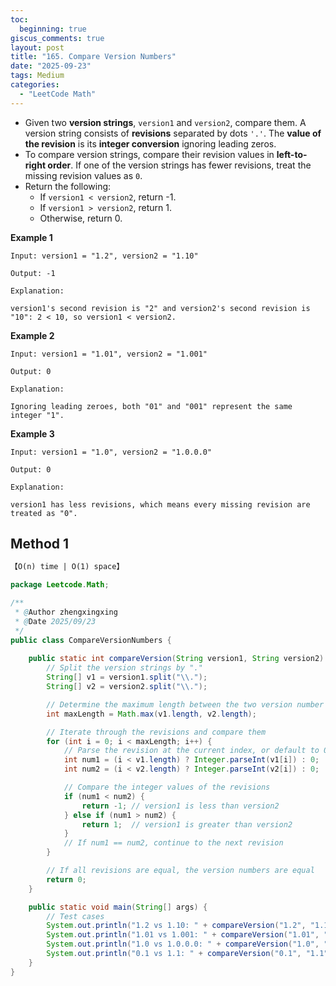 ```yaml
---
toc:
  beginning: true
giscus_comments: true
layout: post
title: "165. Compare Version Numbers"
date: "2025-09-23"
tags: Medium
categories:
  - "LeetCode Math"
---
```


- Given two **version strings**, `version1` and `version2`, compare them. A version string consists of **revisions** separated by dots `'.'`. The **value of the revision** is its **integer conversion** ignoring leading zeros.
- To compare version strings, compare their revision values in **left-to-right order**. If one of the version strings has fewer revisions, treat the missing revision values as `0`.
- Return the following:
  - If `version1 < version2`, return -1.
  - If `version1 > version2`, return 1.
  - Otherwise, return 0.

**Example 1**

```
Input: version1 = "1.2", version2 = "1.10"

Output: -1

Explanation:

version1's second revision is "2" and version2's second revision is "10": 2 < 10, so version1 < version2.
```

**Example 2**

```
Input: version1 = "1.01", version2 = "1.001"

Output: 0

Explanation:

Ignoring leading zeroes, both "01" and "001" represent the same integer "1".
```

**Example 3**

```
Input: version1 = "1.0", version2 = "1.0.0.0"

Output: 0

Explanation:

version1 has less revisions, which means every missing revision are treated as "0".
```

## Method 1

```tex
【O(n) time | O(1) space】
```

```java
package Leetcode.Math;

/**
 * @Author zhengxingxing
 * @Date 2025/09/23
 */
public class CompareVersionNumbers {
    
    public static int compareVersion(String version1, String version2) {
        // Split the version strings by "."
        String[] v1 = version1.split("\\.");
        String[] v2 = version2.split("\\.");

        // Determine the maximum length between the two version number arrays
        int maxLength = Math.max(v1.length, v2.length);

        // Iterate through the revisions and compare them
        for (int i = 0; i < maxLength; i++) {
            // Parse the revision at the current index, or default to 0 if the index is out of bounds
            int num1 = (i < v1.length) ? Integer.parseInt(v1[i]) : 0;
            int num2 = (i < v2.length) ? Integer.parseInt(v2[i]) : 0;

            // Compare the integer values of the revisions
            if (num1 < num2) {
                return -1; // version1 is less than version2
            } else if (num1 > num2) {
                return 1;  // version1 is greater than version2
            }
            // If num1 == num2, continue to the next revision
        }

        // If all revisions are equal, the version numbers are equal
        return 0;
    }

    public static void main(String[] args) {
        // Test cases
        System.out.println("1.2 vs 1.10: " + compareVersion("1.2", "1.10"));   // Output: -1
        System.out.println("1.01 vs 1.001: " + compareVersion("1.01", "1.001")); // Output: 0
        System.out.println("1.0 vs 1.0.0.0: " + compareVersion("1.0", "1.0.0.0")); // Output: 0
        System.out.println("0.1 vs 1.1: " + compareVersion("0.1", "1.1"));    // Output: -1
    }
}

```






